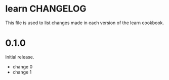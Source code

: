 # learn CHANGELOG

This file is used to list changes made in each version of the learn cookbook.

# 0.1.0

Initial release.

- change 0
- change 1

